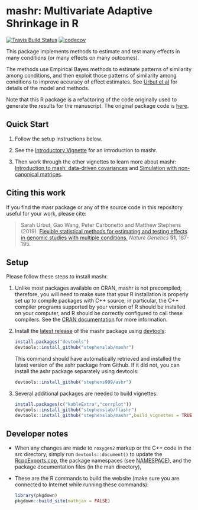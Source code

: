 # mashr: Multivariate Adaptive Shrinkage in R

[![Travis Build Status](https://travis-ci.org/stephenslab/mashr.svg?branch=master)](https://travis-ci.org/stephenslab/mashr)
[![codecov](https://codecov.io/gh/stephenslab/mashr/branch/master/graph/badge.svg)](https://codecov.io/gh/stephenslab/mashr)

This package implements methods to estimate and test many effects in
many conditions (or many effects on many outcomes).

The methods use Empirical Bayes methods to estimate patterns of
similarity among conditions, and then exploit those patterns of
similarity among conditions to improve accuracy of effect estimates.
See [Urbut et al][mash-paper] for details of the model and methods.

Note that this R package is a refactoring of the code originally used
to generate the results for the manuscript. The original package code is
[here](http://github.com/stephenslab/mashr-paper).

## Quick Start

1. Follow the setup instructions below.

2. See the [Introductory
Vignette](https://stephenslab.github.io/mashr/articles/intro_mash.html) for an
introduction to mashr.

3. Then work through the other vignettes to learn more about mashr:
[Introduction to mash: data-driven
covariances](https://stephenslab.github.io/mashr/articles/intro_mash_dd.html)
and [Simulation with non-canonical
matrices](https://stephenslab.github.io/mashr/articles/simulate_noncanon.html).

## Citing this work

If you find the masr package or any of the source code in this
repository useful for your work, please cite:

> Sarah Urbut, Gao Wang, Peter Carbonetto and Matthew Stephens
> (2019). [Flexible statistical methods for estimating and testing effects in genomic studies with multiple conditions.][mash-paper]
> *Nature Genetics* **51**, 187-195.

## Setup

Please follow these steps to install mashr.

1. Unlike most packages available on CRAN, mashr is not precompiled;
   therefore, you will need to make sure that your R installation is
   properly set up to compile packages with C++ source; in particular,
   the C++ compiler programs supported by your version of R should be
   installed on your computer, and R should be correctly configured to
   call these compilers. See the [CRAN documentation][cran-docs]
   for more information.
   
2. Install the [latest release][mashr-release-latest] of the mashr
   package using [devtools][devtools]:

    ```R
    install.packages("devtools")
    devtools::install_github("stephenslab/mashr")
    ```
   
   This command should have automatically retrieved and installed the
   latest version of the ashr package from Github. If it did not, you
   can install the ashr package separately using devtools:

   ```R
   devtools::install_github("stephens999/ashr")
   ```

3. Several additional packages are needed to build vignettes:

   ```R
   install.packages(c("kableExtra","corrplot"))
   devtools::install_github("stephenslab/flashr")
   devtools::install_github("stephenslab/mashr",build_vignettes = TRUE)
   ```

## Developer notes

+ When any changes are made to `roxygen2` markup or the C++ code in
the src directory, simply run `devtools::document()` to update
the [RcppExports.cpp](src/RcppExports.cpp), the package namespaces
(see [NAMESPACE](NAMESPACE)), and the package documentation files (in
the man directory),

+ These are the R commands to build the website (make sure you are
connected to Internet while running these commands):

   ```R
   library(pkgdown)
   pkgdown::build_site(mathjax = FALSE)
   ```

[cran-docs]: https://cran.r-project.org/manuals.html
[mash-paper]: https://doi.org/10.1038/s41588-018-0268-8
[mashr-release-latest]: https://github.com/stephenslab/mashr/releases/tag/v0.2-9
[devtools]: https://github.com/r-lib/devtools
